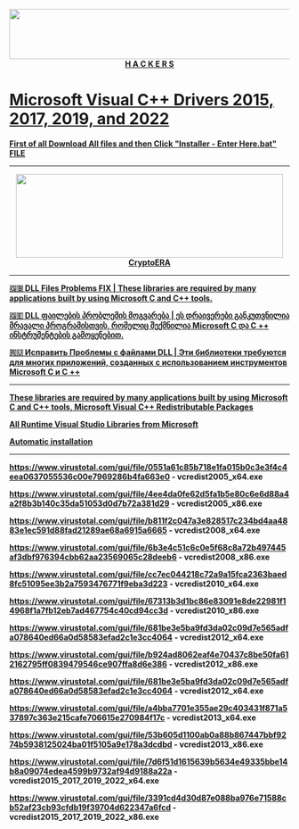 <p align="center"><img width="728" height="90" src="https://media.giphy.com/media/NcSRM70PbxRbR0PMZJ/giphy.gif"> <br> <b> <a href="https://hackers.ge"> H A C K E R S

# Microsoft Visual C++ Drivers 2015, 2017, 2019, and 2022

First of all Download All files and then Click "Installer - Enter Here.bat" FILE 
<hr>
<p align="center">
  <a href="https://www.gate.io/ref/3301721" target="_blank"><img width="480" height="150" src="https://media.giphy.com/media/r5PH7oEtPW7hCnZiWN/giphy.gif"> CryptoERA
</p>

---------------------

🇬🇧 DLL Files Problems FIX | These libraries are required by many applications built by using Microsoft C and C++ tools.

🇬🇪 DLL ფაილების პრობლემის მოგვარება | ეს დრაივერები განკუთვნილია მრავალი პროგრამისთვის, რომელიც შექმნილია Microsoft C და C ++ ინსტრუმენტების გამოყენებით.

🇷🇺 Исправить Проблемы с файлами DLL | Эти библиотеки требуются для многих приложений, созданных с использованием инструментов Microsoft C и C ++

---------------------

These libraries are required by many applications built by using Microsoft C and C++ tools, Microsoft Visual C++ Redistributable Packages

All Runtime Visual Studio Libraries from Microsoft

Automatic installation

-----------------------

https://www.virustotal.com/gui/file/0551a61c85b718e1fa015b0c3e3f4c4eea0637055536c00e7969286b4fa663e0 - vcredist2005_x64.exe

https://www.virustotal.com/gui/file/4ee4da0fe62d5fa1b5e80c6e6d88a4a2f8b3b140c35da51053d0d7b72a381d29 - vcredist2005_x86.exe

https://www.virustotal.com/gui/file/b811f2c047a3e828517c234bd4aa4883e1ec591d88fad21289ae68a6915a6665 - vcredist2008_x64.exe

https://www.virustotal.com/gui/file/6b3e4c51c6c0e5f68c8a72b497445af3dbf976394cbb62aa23569065c28deeb6 - vcredist2008_x86.exe

https://www.virustotal.com/gui/file/cc7ec044218c72a9a15fca2363baed8fc51095ee3b2a7593476771f9eba3d223 -  vcredist2010_x64.exe

https://www.virustotal.com/gui/file/67313b3d1bc86e83091e8de22981f14968f1a7fb12eb7ad467754c40cd94cc3d -  vcredist2010_x86.exe

https://www.virustotal.com/gui/file/681be3e5ba9fd3da02c09d7e565adfa078640ed66a0d58583efad2c1e3cc4064 -  vcredist2012_x64.exe

https://www.virustotal.com/gui/file/b924ad8062eaf4e70437c8be50fa612162795ff0839479546ce907ffa8d6e386 -  vcredist2012_x86.exe

https://www.virustotal.com/gui/file/681be3e5ba9fd3da02c09d7e565adfa078640ed66a0d58583efad2c1e3cc4064 -  vcredist2012_x64.exe

https://www.virustotal.com/gui/file/a4bba7701e355ae29c403431f871a537897c363e215cafe706615e270984f17c -  vcredist2013_x64.exe

https://www.virustotal.com/gui/file/53b605d1100ab0a88b867447bbf9274b5938125024ba01f5105a9e178a3dcdbd -  vcredist2013_x86.exe

https://www.virustotal.com/gui/file/7d6f51d1615639b5634e49335bbe14b8a09074edea4599b9732af94d9188a22a - vcredist2015_2017_2019_2022_x64.exe

https://www.virustotal.com/gui/file/3391cd4d30d87e088ba976e71588cb52af23cb93cfdb19f39704d622347a6fcd - vcredist2015_2017_2019_2022_x86.exe
